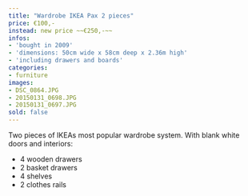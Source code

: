 ```yaml
---
title: "Wardrobe IKEA Pax 2 pieces"
price: €100,-
instead: new price ~~€250,-~~
infos:
- 'bought in 2009'
- 'dimensions: 50cm wide x 58cm deep x 2.36m high'
- 'including drawers and boards'
categories:
- furniture
images:
- DSC_0864.JPG
- 20150131_0698.JPG
- 20150131_0697.JPG
sold: false
---
```


Two pieces of IKEAs most popular wardrobe system. With blank white doors and interiors:

- 4 wooden drawers
- 2 basket drawers
- 4 shelves
- 2 clothes rails
